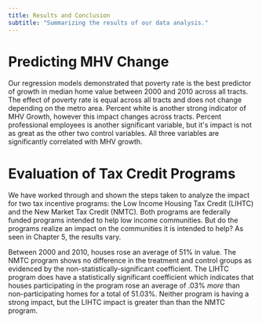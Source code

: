 ```yaml
---
title: Results and Conclusion
subtitle: "Summarizing the results of our data analysis."
---
```


# Predicting MHV Change

Our regression models demonstrated that poverty rate is the best predictor of growth in median home value between 2000 and 2010 across all tracts. The effect of poverty rate
is equal across all tracts and does not change depending on the metro area. Percent white is another strong indicator of MHV Growth, however this impact changes across tracts. 
Percent professional employees is another significant variable, but it's impact is not as great as the other two control variables. All three variables are significantly 
correlated with MHV growth.


# Evaluation of Tax Credit Programs

We have worked through and shown the steps taken to analyze the impact for two tax incentive programs: the Low Income Housing Tax Credit (LIHTC) and the New Market Tax Credit (NMTC). Both programs are federally funded programs intended to help low income communities. But do the programs realize an impact on the communities it is intended to help? As seen in Chapter 5, the results vary.  

Between 2000 and 2010, houses rose an average of 51% in value. The NMTC program shows no difference in the treatment and control groups as evidenced by the non-statistically-significant coefficient. The LIHTC program does have a statistically significant coefficient which indicates that houses participating in the program rose an average of .03% *more* than non-participating homes for a total of 51.03%. Neither program is having a strong impact, but the LIHTC impact is greater than than the NMTC program.

